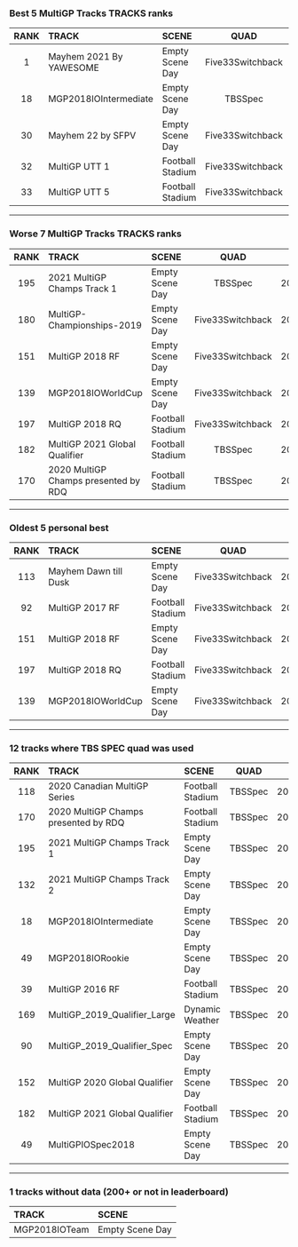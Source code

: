 ### Best 5 MultiGP Tracks TRACKS ranks
|RANK|TRACK|SCENE|QUAD|DATE|
|:---:|:---|:---|:---:|:---:|
|1|Mayhem 2021 By YAWESOME|Empty Scene Day|Five33Switchback|2022/03/31|
|18|MGP2018IOIntermediate|Empty Scene Day|TBSSpec|2021/12/20|
|30|Mayhem 22 by SFPV|Empty Scene Day|Five33Switchback|2022/03/30|
|32|MultiGP UTT 1|Football Stadium|Five33Switchback|2021/08/19|
|33|MultiGP UTT 5|Football Stadium|Five33Switchback|2021/08/19|
---
### Worse 7 MultiGP Tracks TRACKS ranks
|RANK|TRACK|SCENE|QUAD|DATE|
|:---:|:---|:---|:---:|:---:|
|195|2021 MultiGP Champs Track 1|Empty Scene Day|TBSSpec|2021/12/19|
|180|MultiGP-Championships-2019|Empty Scene Day|Five33Switchback|2021/08/19|
|151|MultiGP 2018 RF|Empty Scene Day|Five33Switchback|2021/05/04|
|139|MGP2018IOWorldCup|Empty Scene Day|Five33Switchback|2021/08/18|
|197|MultiGP 2018 RQ|Football Stadium|Five33Switchback|2021/05/24|
|182|MultiGP 2021 Global Qualifier|Football Stadium|TBSSpec|2021/09/01|
|170|2020 MultiGP Champs presented by RDQ|Football Stadium|TBSSpec|2022/02/19|
---
### Oldest 5 personal best
|RANK|TRACK|SCENE|QUAD|DATE|
|:---:|:---|:---|:---:|:---:|
|113|Mayhem Dawn till Dusk|Empty Scene Day|Five33Switchback|2021/04/10|
|92|MultiGP 2017 RF|Football Stadium|Five33Switchback|2021/05/04|
|151|MultiGP 2018 RF|Empty Scene Day|Five33Switchback|2021/05/04|
|197|MultiGP 2018 RQ|Football Stadium|Five33Switchback|2021/05/24|
|139|MGP2018IOWorldCup|Empty Scene Day|Five33Switchback|2021/08/18|
---
### 12 tracks where TBS SPEC quad was used
|RANK|TRACK|SCENE|QUAD|DATE|
|:---:|:---|:---|:---:|:---:|
|118|2020 Canadian MultiGP Series|Football Stadium|TBSSpec|2022/02/19|
|170|2020 MultiGP Champs presented by RDQ|Football Stadium|TBSSpec|2022/02/19|
|195|2021 MultiGP Champs Track 1|Empty Scene Day|TBSSpec|2021/12/19|
|132|2021 MultiGP Champs Track 2|Empty Scene Day|TBSSpec|2021/12/18|
|18|MGP2018IOIntermediate|Empty Scene Day|TBSSpec|2021/12/20|
|49|MGP2018IORookie|Empty Scene Day|TBSSpec|2021/12/20|
|39|MultiGP 2016 RF|Football Stadium|TBSSpec|2022/02/19|
|169|MultiGP_2019_Qualifier_Large|Dynamic Weather|TBSSpec|2022/02/19|
|90|MultiGP_2019_Qualifier_Spec|Empty Scene Day|TBSSpec|2022/02/19|
|152|MultiGP 2020 Global Qualifier|Empty Scene Day|TBSSpec|2022/02/19|
|182|MultiGP 2021 Global Qualifier|Football Stadium|TBSSpec|2021/09/01|
|49|MultiGPIOSpec2018|Empty Scene Day|TBSSpec|2022/02/19|
---
### 1 tracks without data (200+ or not in leaderboard)
|TRACK|SCENE|
|:---|:---|
|MGP2018IOTeam|Empty Scene Day|

